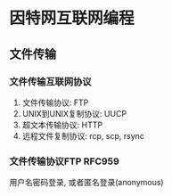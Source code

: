 # 因特网互联网编程

## 文件传输

### 文件传输互联网协议

1. 文件传输协议: FTP
2. UNIX到UNIX复制协议: UUCP
3. 超文本传输协议: HTTP
4. 远程文件复制协议: rcp, scp, rsync

### 文件传输协议FTP RFC959

用户名密码登录, 或者匿名登录(anonymous)



